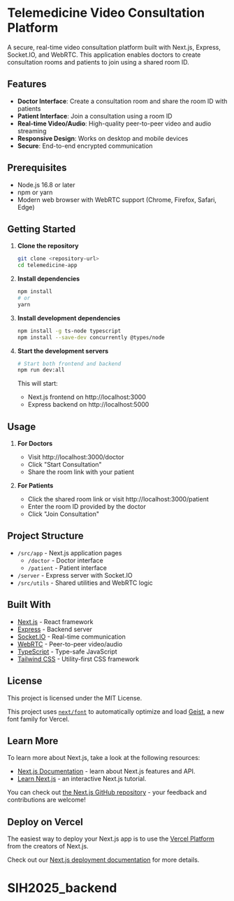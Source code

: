 # Telemedicine Video Consultation Platform

A secure, real-time video consultation platform built with Next.js, Express, Socket.IO, and WebRTC. This application enables doctors to create consultation rooms and patients to join using a shared room ID.

## Features

- **Doctor Interface**: Create a consultation room and share the room ID with patients
- **Patient Interface**: Join a consultation using a room ID
- **Real-time Video/Audio**: High-quality peer-to-peer video and audio streaming
- **Responsive Design**: Works on desktop and mobile devices
- **Secure**: End-to-end encrypted communication

## Prerequisites

- Node.js 16.8 or later
- npm or yarn
- Modern web browser with WebRTC support (Chrome, Firefox, Safari, Edge)

## Getting Started

1. **Clone the repository**
   ```bash
   git clone <repository-url>
   cd telemedicine-app
   ```

2. **Install dependencies**
   ```bash
   npm install
   # or
   yarn
   ```

3. **Install development dependencies**
   ```bash
   npm install -g ts-node typescript
   npm install --save-dev concurrently @types/node
   ```

4. **Start the development servers**
   ```bash
   # Start both frontend and backend
   npm run dev:all
   ```
   This will start:
   - Next.js frontend on http://localhost:3000
   - Express backend on http://localhost:5000

## Usage

1. **For Doctors**
   - Visit http://localhost:3000/doctor
   - Click "Start Consultation"
   - Share the room link with your patient

2. **For Patients**
   - Click the shared room link or visit http://localhost:3000/patient
   - Enter the room ID provided by the doctor
   - Click "Join Consultation"

## Project Structure

- `/src/app` - Next.js application pages
  - `/doctor` - Doctor interface
  - `/patient` - Patient interface
- `/server` - Express server with Socket.IO
- `/src/utils` - Shared utilities and WebRTC logic

## Built With

- [Next.js](https://nextjs.org/) - React framework
- [Express](https://expressjs.com/) - Backend server
- [Socket.IO](https://socket.io/) - Real-time communication
- [WebRTC](https://webrtc.org/) - Peer-to-peer video/audio
- [TypeScript](https://www.typescriptlang.org/) - Type-safe JavaScript
- [Tailwind CSS](https://tailwindcss.com/) - Utility-first CSS framework

## License

This project is licensed under the MIT License.

This project uses [`next/font`](https://nextjs.org/docs/app/building-your-application/optimizing/fonts) to automatically optimize and load [Geist](https://vercel.com/font), a new font family for Vercel.

## Learn More

To learn more about Next.js, take a look at the following resources:

- [Next.js Documentation](https://nextjs.org/docs) - learn about Next.js features and API.
- [Learn Next.js](https://nextjs.org/learn) - an interactive Next.js tutorial.

You can check out [the Next.js GitHub repository](https://github.com/vercel/next.js) - your feedback and contributions are welcome!

## Deploy on Vercel

The easiest way to deploy your Next.js app is to use the [Vercel Platform](https://vercel.com/new?utm_medium=default-template&filter=next.js&utm_source=create-next-app&utm_campaign=create-next-app-readme) from the creators of Next.js.

Check out our [Next.js deployment documentation](https://nextjs.org/docs/app/building-your-application/deploying) for more details.
# SIH2025_backend
